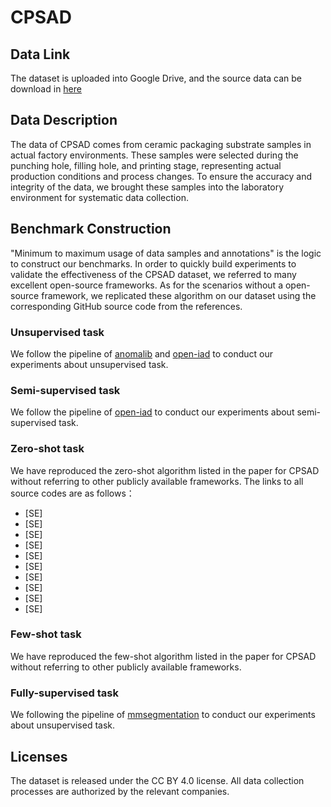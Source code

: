 # CPSAD

## Data Link
The dataset is uploaded into Google Drive, and the source data can be download in [here](https://drive.google.com/file/d/1Nasd7FhU0hqE7BzhwGm6UevbHMJjP4Ni/view?usp=sharing)

## Data Description
The data of CPSAD comes from ceramic packaging substrate samples in actual factory environments. These samples were selected during the punching hole, filling hole, and printing stage, representing actual production conditions and process changes. To ensure the accuracy and integrity of the data, we brought these samples into the laboratory environment for systematic data collection.


## Benchmark Construction

"Minimum to maximum usage of data samples and annotations" is the logic to construct our benchmarks. In order to quickly build experiments to validate the effectiveness of the CPSAD dataset, we referred to many excellent open-source frameworks. As for the scenarios without a open-source framework, we replicated these algorithm on our dataset using the corresponding GitHub source code from the references.

### Unsupervised task
We follow the pipeline of [anomalib](https://github.com/openvinotoolkit/anomalib) and [open-iad](https://github.com/M-3LAB/open-iad) to conduct our experiments about unsupervised task.

### Semi-supervised task
We follow the pipeline of [open-iad](https://github.com/M-3LAB/open-iad) to conduct our experiments about semi-supervised task.

### Zero-shot task
We have reproduced the zero-shot algorithm listed in the paper for CPSAD without referring to other publicly available frameworks. The links to all source codes are as follows：
- [SE]
- [SE]
- [SE]
- [SE]
- [SE]
- [SE]
- [SE]
- [SE]
- [SE]
- [SE] 

### Few-shot task
We have reproduced the few-shot algorithm listed in the paper for CPSAD without referring to other publicly available frameworks.

### Fully-supervised task
We following the pipeline of [mmsegmentation](https://github.com/open-mmlab/mmsegmentation) to conduct our experiments about unsupervised task.

## Licenses
The dataset is released under the CC BY 4.0 license. All data collection processes are authorized by the relevant companies.
